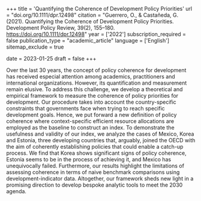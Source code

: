 +++
title = 'Quantifying the Coherence of Development Policy Priorities'
url = "doi.org/10.1111/dpr.12498"
citation = "Guerrero, O., &amp; Castañeda, G. (2021). Quantifying the Coherence of Development Policy Priorities. Development Policy Review, 39(2), 155–180. https://doi.org/10.1111/dpr.12498"
year = ['2022']
subscription_required = false
publication_type = "academic_article"
language = ['English']
sitemap_exclude = true

date = 2023-01-25
draft = false
+++

Over the last 30 years, the concept of policy coherence for development has received especial attention among academics, practitioners and international organizations. However, its quantification and measurement remain elusive. To address this challenge, we develop a theoretical and empirical framework to measure the coherence of policy priorities for development. Our procedure takes into account the country-specific constraints that governments face when trying to reach specific development goals. Hence, we put forward a new definition of policy coherence where context-specific efficient resource allocations are employed as the baseline to construct an index. To demonstrate the usefulness and validity of our index, we analyze the cases of Mexico, Korea and Estonia, three developing countries that, arguably, joined the OECD with the aim of coherently establishing policies that could enable a catch-up process. We find that Korea shows significant signs of policy coherence, Estonia seems to be in the process of achieving it, and Mexico has unequivocally failed. Furthermore, our results highlight the limitations of assessing coherence in terms of naive benchmark comparisons using development-indicator data. Altogether, our framework sheds new light in a promising direction to develop bespoke analytic tools to meet the 2030 agenda.